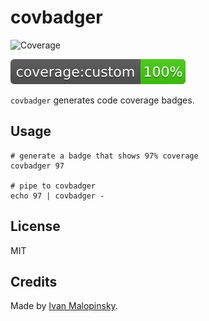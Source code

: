 # covbadger

![Coverage](https://rawgit.com/imsky/covbadger/master/coverage.svg)

![Coverage](coverage.svg)

`covbadger` generates code coverage badges.

## Usage

```
# generate a badge that shows 97% coverage
covbadger 97

# pipe to covbadger
echo 97 | covbadger -
```

## License

MIT

## Credits

Made by [Ivan Malopinsky](http://imsky.co).

